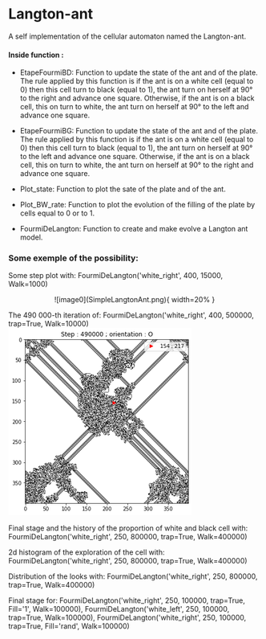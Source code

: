 # Langton-ant
A self implementation of the cellular automaton named the Langton-ant.

#### Inside function :

 * EtapeFourmiBD: Function to update the state of the ant and of the plate. The rule applied by this function is if the ant is on a white cell (equal	to 0) then this cell turn to black (equal to 1), the ant turn on herself 	at 90° to the right and advance one square. Otherwise, if the ant is on a black cell, this on turn to white, the ant turn on herself at 90° to the left and advance one square.
 
 * EtapeFourmiBG: Function to update the state of the ant and of the plate.	The rule applied by this function is if the ant is on a white cell (equal	to 0) then this cell turn to black (equal to 1), the ant turn on herself	at 90° to the left and advance one square. Otherwise, if the ant is on a	black cell, this on turn to white, the ant turn on herself at 90° to the right and advance one square.
 
 * Plot_state: Function to plot the sate of the plate and of the ant.
 
 * Plot_BW_rate: Function to plot the evolution of the filling of the plate by cells equal	to 0 or to 1.
 
 * FourmiDeLangton: Function to create and make evolve a Langton ant model.
 
 ### Some exemple of the possibility:
 
 Some step plot with: FourmiDeLangton('white_right', 400, 15000, Walk=1000)
 <center>
![image0](SimpleLangtonAnt.png){
width=20% }
</center>
 
 The 490 000-th iteration of: FourmiDeLangton('white_right', 400, 500000, trap=True, Walk=10000)
 ![image1](TrappedLangtonAnt.png)

Final stage and the history of the proportion of white and black cell with: FourmiDeLangton('white_right', 250, 800000, trap=True, Walk=400000)

2d histogram of the exploration of the cell with: FourmiDeLangton('white_right', 250, 800000, trap=True, Walk=400000)

Distribution of the looks with: FourmiDeLangton('white_right', 250, 800000, trap=True, Walk=400000)

Final stage for: FourmiDeLangton('white_right', 250, 100000, trap=True, Fill='1', Walk=100000), FourmiDeLangton('white_left', 250, 100000, trap=True, Walk=100000), FourmiDeLangton('white_right', 250, 100000, trap=True, Fill='rand', Walk=100000)

